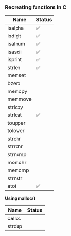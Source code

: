 ### Recreating functions in C ### 

Name  | Status
------------- | -------------
isalpha     |  ✅ 
isdigit   |  ✅ 
isalnum|✅ 
isascii|✅ 
isprint| ✅ 
strlen|✅ 
memset|
bzero|
memcpy|
memmove|
strlcpy|
strlcat|✅ 
toupper|
tolower|
strchr|
strrchr|
strncmp|
memchr|
memcmp|
strnstr|
atoi|✅ 

**Using malloc()**

Name  | Status
------------- | -------------
calloc    |  
strdup   | 
